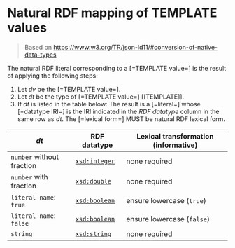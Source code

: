# Natural RDF mapping of TEMPLATE values

> Based on https://www.w3.org/TR/json-ld11/#conversion-of-native-data-types

The <a data-cite="RML-Core#dfn-natural-rdf-literal">natural RDF literal</a> corresponding to a [=TEMPLATE value=] is the result of applying the following steps:

1. Let _dv_ be the [=TEMPLATE value=].
1. Let _dt_ be the type of [=TEMPLATE value=] [[TEMPLATE]].
2. If _dt_ is listed in the table below: The result is a [=literal=] whose [=datatype IRI=] is the IRI indicated in the _RDF datatype_ column in the same row as _dt_. The [=lexical form=] MUST be <a data-cite="RML-Core#dfn-natural-rdf-lexical-form">natural RDF lexical form</a>.

| _dt_                     | RDF datatype                                                  | Lexical transformation (informative) |
| ------------------------ | ------------------------------------------------------------- | ------------------------------------ |
|`number` without fraction | [`xsd:integer`](https://www.w3.org/TR/xmlschema11-2/#integer) | none required                        |
|`number` with fraction    | [`xsd:double`](https://www.w3.org/TR/xmlschema11-2/#double)   | none required                        |
|`literal name`: `true`    | [`xsd:boolean`](https://www.w3.org/TR/xmlschema11-2/#boolean) | ensure lowercase (`true`)            |
|`literal name`: `false`   | [`xsd:boolean`](https://www.w3.org/TR/xmlschema11-2/#boolean) | ensure lowercase (`false`)           |
|`string`                  | [`xsd:string`](https://www.w3.org/TR/xmlschema11-2/#string)   | none required                        |  
